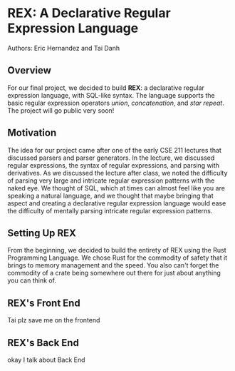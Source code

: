 # REX: A Declarative Regular Expression Language

Authors: Eric Hernandez and Tai Danh

## Overview

For our final project, we decided to build **REX**: a declarative regular expression language, with SQL-like syntax. The language supports the basic regular expression operators *union*, *concatenation*, and *star repeat*. The project will go public very soon!

## Motivation

The idea for our project came after one of the early CSE 211 lectures that discussed parsers and parser generators. In the lecture, we discussed regular expressions, the syntax of regular expressions, and parsing with derivatives. As we discussed the lecture after class, we noted the difficulty of parsing very large and intricate regular expression patterns with the naked eye. We thought of SQL, which at times can almost feel like you are speaking a natural language, and we thought that maybe bringing that aspect and creating a declarative regular expression language would ease the difficulty of mentally parsing intricate regular expression patterns.

## Setting Up REX

From the beginning, we decided to build the entirety of REX using the Rust Programming Language. We chose Rust for the commodity of safety that it brings to memory management and the speed. You also can't forget the commodity of a crate being somewhere out there for just about anything you can think of.

## REX's Front End

Tai plz save me on the frontend

## REX's Back End

okay I talk about Back End
